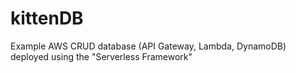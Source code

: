 # kittenDB
Example AWS CRUD database (API Gateway, Lambda, DynamoDB) deployed using the "Serverless Framework"
